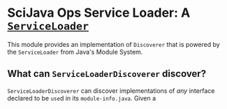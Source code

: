 # SciJava Ops Service Loader: A [`ServiceLoader`](https://docs.oracle.com/en/java/javase/11/docs/api/java.base/java/util/ServiceLoader.html)
This module provides an implementation of `Discoverer` that is powered by the `ServiceLoader` from Java's Module System.

## What can `ServiceLoaderDiscoverer` discover?

`ServiceLoaderDiscoverer` can discover implementations of *any* interface declared to be `use`d in its `module-info.java`. Given a 